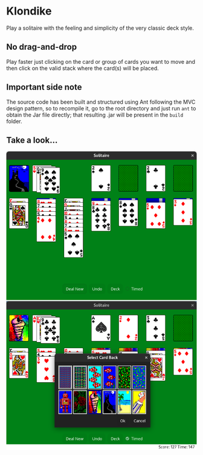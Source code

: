# Klondike

Play a solitaire with the feeling and simplicity of the very classic deck style.

No drag-and-drop
----------------

Play faster just clicking on the card or group of cards you want to move and then click on the
valid stack where the card(s) will be placed.

Important side note
-------------------

The source code has been built and structured using Ant following the MVC design pattern, so
to recompile it, go to the root directory and just run `ant` to obtain the Jar file directly;
that resulting .jar will be present in the `build` folder.

Take a look...
--------------
![Snapshot1](https://github.com/rootpasss/klondike/blob/main/preview/img1.png)
![Snapshot2](https://github.com/rootpasss/klondike/blob/main/preview/img2.png)
